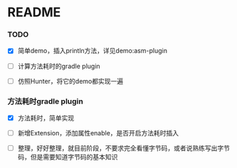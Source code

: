 # README    



### TODO   

- [x] 简单demo，插入println方法，详见demo:asm-plugin
- [ ] 计算方法耗时的gradle plugin
- [ ] 仿照Hunter，将它的demo都实现一遍


### 方法耗时gradle plugin      

- [x] 方法耗时，简单实现
- [ ] 新增Extension，添加属性enable，是否开启方法耗时插入
- [ ] 整理，好好整理，就目前阶段，不要求完全看懂字节码，或者说熟练写出字节码，但是需要知道字节码的基本知识

